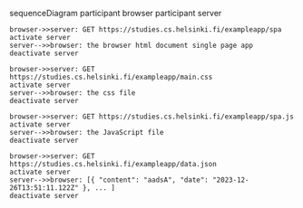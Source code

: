 sequenceDiagram
    participant browser
    participant server

    browser->>server: GET https://studies.cs.helsinki.fi/exampleapp/spa
    activate server
    server-->>browser: the browser html document single page app
    deactivate server

    browser->>server: GET https://studies.cs.helsinki.fi/exampleapp/main.css
    activate server
    server-->>browser: the css file
    deactivate server

    browser->>server: GET https://studies.cs.helsinki.fi/exampleapp/spa.js
    activate server
    server-->>browser: the JavaScript file
    deactivate server

    browser->>server: GET https://studies.cs.helsinki.fi/exampleapp/data.json
    activate server
    server-->>browser: [{ "content": "aadsA", "date": "2023-12-26T13:51:11.122Z" }, ... ]
    deactivate server
